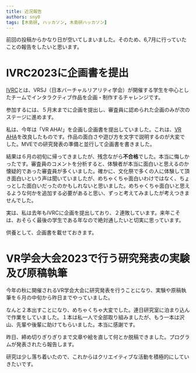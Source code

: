 ```yaml
---
title: 近況報告
authors: sny0
tags: [木島研, ハッカソン, 木島研ハッカソン]
---
```

前回の投稿からかなり日が空いてしまいました。そのため、6,7月に行っていたことの報告をしたいと思います。

# IVRC2023に企画書を提出
[IVRC](https://ivrc.net/2023/)とは、VRSJ（日本バーチャルリアリティ学会）が開催する学生を中心としたチームでインタラクティブ作品を企画・制作するチャレンジです。

参加するには、５月末までに企画を提出し、審査員に認められた企画のみが次のステージに進めます。

私は、今年は「VR AHA!」を企画し企画書を提出していました。これは、[VR AHA](http://localhost:3000/my-docusaurus/docs/vraha)を改良したものです。作品の面白さや遊び方を文字で説明するのが大変でした。MVEでの研究発表の準備と並行して企画書を書きました。

結果は６月の初旬に帰ってきましたが、残念ながら**不合格**でした。本当に悔しかったです。審査員のコメントを分析すると、体験者が本当に面白いと思えるのか懐疑的であった審査員が多くいました。確かに、文化祭で多くの人に体験して頂き面白いという声は聞いていましたが、めちゃくちゃ面白いわけではなく、ちょっとした面白いだったのかもしれないと思いました。めちゃくちゃ面白いと思えるような何かを追加する必要があると思い、ずっと考えてみましたが考えつきませんでした。

実は、私は去年もIVRCに企画を提出しており、２連敗しています。来年こそは、おそらく最後の学生である年なので絶対通したいと切実に思っています。

供養として、企画書を載せておきます。



# VR学会大会2023で行う研究発表の実験及び原稿執筆
今年の秋に開催されるVR学会大会に研究発表を行うことになり、実験や原稿執筆を６月の中旬から昨日までやっていました。

なんと２本出すことになり、めちゃくちゃ大変でした。連日研究室に泊まり込んで作業をしていました。１本は私一人で全部取り組みましたが、もう一本は沢山、先輩や後輩に助けてもらいました。本当に感謝です。

昨日、締め切りぎりぎりまで文章や絵を直して何とか脱稿できました。プログラムが発表されたら報告します。

研究は少し落ち着いたので、これからはクリエイティブな活動を積極的にしていきたいです。
